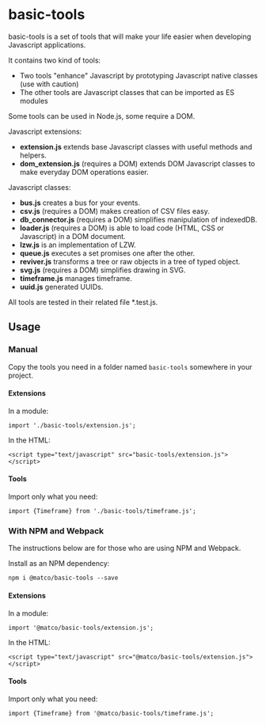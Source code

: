 # basic-tools
basic-tools is a set of tools that will make your life easier when developing Javascript applications.

It contains two kind of tools:
* Two tools "enhance" Javascript by prototyping Javascript native classes (use with caution)
* The other tools are Javascript classes that can be imported as ES modules

Some tools can be used in Node.js, some require a DOM.

Javascript extensions:
* **extension.js** extends base Javascript classes with useful methods and helpers.
* **dom_extension.js** (requires a DOM) extends DOM Javascript classes to make everyday DOM operations easier.

Javascript classes:
* **bus.js** creates a bus for your events.
* **csv.js** (requires a DOM) makes creation of CSV files easy.
* **db_connector.js** (requires a DOM) simplifies manipulation of indexedDB.
* **loader.js** (requires a DOM) is able to load code (HTML, CSS or Javascript) in a DOM document.
* **lzw.js** is an implementation of LZW.
* **queue.js** executes a set promises one after the other.
* **reviver.js** transforms a tree or raw objects in a tree of typed object.
* **svg.js** (requires a DOM) simplifies drawing in SVG.
* **timeframe.js** manages timeframe.
* **uuid.js** generated UUIDs.

All tools are tested in their related file *.test.js.

## Usage
### Manual
Copy the tools you need in a folder named `basic-tools` somewhere in your project.

#### Extensions
In a module:
```
import './basic-tools/extension.js';
```

In the HTML:
```
<script type="text/javascript" src="basic-tools/extension.js"></script>
```

#### Tools
Import only what you need:
```
import {Timeframe} from './basic-tools/timeframe.js';
```

### With NPM and Webpack
The instructions below are for those who are using NPM and Webpack.

Install as an NPM dependency:
```
npm i @matco/basic-tools --save
```

#### Extensions
In a module:
```
import '@matco/basic-tools/extension.js';
```

In the HTML:
```
<script type="text/javascript" src="@matco/basic-tools/extension.js"></script>
```

#### Tools
Import only what you need:
```
import {Timeframe} from '@matco/basic-tools/timeframe.js';
```

